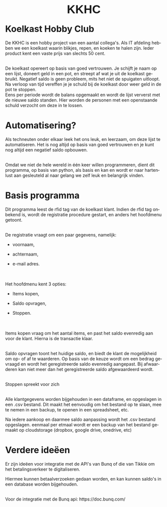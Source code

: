 <!DOCTYPE HTML PUBLIC "-//W3C//DTD HTML 4.0 Transitional//EN">
<html>
<head>
</head>
<body lang="nl-NL" link="#000080" vlink="#800000" dir="ltr"><p align="center" style="margin-top: 0.42cm; margin-bottom: 0.21cm; line-height: 100%; page-break-after: avoid">
<font face="Liberation Sans, sans-serif"><font size="18" style="font-size: 28pt"><b>KKHC</b></font></font></p>
<h1 class="western">Koelkast Hobby Club</h1>
<p>De KKHC is een hobby project van een aantal collega's. Als IT
afdeling hebben we een koelkast waarin blikjes, repen, en koeken te
halen zijn. Ieder product kent een vaste prijs van slechts 50 cent. 
</p>
<p><br/>
De koelkast opereert op basis van goed vertrouwen. Je
schijft je naam op een lijst, doneert geld in een pot, en streept af
wat je uit de koelkast gebruikt. Negatief saldo is geen probleem,
mits het niet de spuigaten uitloopt. Na verloop van tijd vereffen je
je schuld bij de koelkast door weer geld in de pot te stoppen. <br/>
Eens
per periode wordt de balans opgemaakt en wordt de lijst ververst met
de nieuwe saldo standen. Hier worden de personen met een openstaande
schuld verzocht om deze in te lossen. 
</p>
<h1 class="western">Automatisering?</h1>
<p>Als techneuten onder elkaar leek het ons leuk, en leerzaam, om
deze lijst te automatiseren. Het is nog altijd op basis van goed
vertrouwen en je kunt nog altijd een negatief saldo opbouwen. 
</p>
<p><br/>
Omdat we niet de hele wereld in één keer willen
programmeren, dient dit programma, op basis van python, als basis en
kan en wordt er naar hartenlust aan gesleuteld al naar gelang we zelf
leuk en belangrijk vinden. 
</p>
<h1 class="western">Basis programma</h1>
<p>Dit programma leest de rfid tag van de koelkast klant. Indien de
rfid tag onbekend is, wordt de registratie procedure gestart, en
anders het hoofdmenu getoont. 
</p>
<p><br/>
De registratie vraagt om een paar gegevens, namelijk: 
</p>
<ul>
	<li><p>voornaam,</p>
	<li><p>achternaam,</p>
	<li><p>e-mail adres. <br/>
<br/>
<br/>

</ul>
<p>Het hoofdmenu kent 3 opties:</p>
<ul>
	<li><p>Items kopen, 
	</p>
	<li><p>Saldo opvragen,</p>
	<li><p>Stoppen. <br/>
<br/>
<br/>

</ul>
<p>Items kopen vraag om het aantal items, en past het saldo evenredig
aan voor de klant. Hierna is de transactie klaar.</p>
<p> <br/>
Saldo opvragen toont het huidige saldo, en biedt de klant
de mogelijkheid om op- of af te waarderen. Op basis van de keuze
wordt om een bedrag gevraagd en wordt het geregistreerde saldo
evenredig aangepast. Bij afwaarderen kan niet meer dan het
geregistreerde saldo afgewaardeerd wordt. 
</p>
<p><br/>
Stoppen spreekt voor zich 
</p>
<p><br/>
Alle klantgegevens worden bijgehouden in een dataframe, en
opgeslagen in een .csv bestand. Dit maakt het eenvoudig om het
bestand op te slaan, mee te nemen in een backup, te openen in een
spreadsheet, etc. 
</p>
<p>Na iedere aankoop en daarmee saldo aanpassing wordt het .csv
bestand opgeslagen. eenmaal per etmaal wordt er een backup van het
bestand gemaakt op cloudstorage (dropbox, google drive, onedrive,
etc) 
</p>
<h1 class="western">Verdere ideëen</h1>
<p>Er zijn ideëen voor integratie met de API's van Bunq of die van
Tikkie om het betalingsverkeer te digitaliseren. 
</p>
<p>Hiermee kunnen betaalverzoeken gedaan worden, en kan kunnen
saldo's in een database worden bijgehouden. 
</p>
<p><br/>
Voor de integratie met de Bunq api: https://doc.bunq.com/ 
</p>
</body>
</html>
